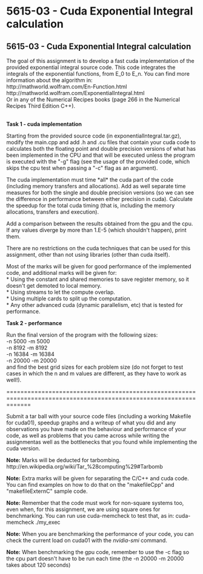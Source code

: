   <h1 class="title page-title"><span class="field field--name-title field--type-string field--label-hidden">5615-03 - Cuda Exponential Integral calculation</span>
</h1>
<h2>5615-03 - Cuda Exponential Integral calculation</h2>

<p>The goal of this assignment is to develop a fast cuda implementation of the provided exponential integral source code. This code integrates the integrals of the exponential functions, from E_0 to E_n. You can find more information about the algorithm in:<br />
http://mathworld.wolfram.com/En-Function.html<br />
http://mathworld.wolfram.com/ExponentialIntegral.html<br />
Or in any of the Numerical Recipes books (page 266 in the Numerical Recipes Third Edition C++).</p>

<p><br /><strong>Task 1 - cuda implementation</strong></p>

<p>Starting from the provided source code (in exponentialIntegral.tar.gz), modify the main.cpp and add .h and .cu files that contain your cuda code to calculates both the floating point and double precision versions of what has been implemented in the CPU and that will be executed unless the program is executed with the "-g" flag (see the usage of the provided code, which skips the cpu test when passing a "-c" flag as an argument).</p>

<p>The cuda implementation must time *all* the cuda part of the code (including memory transfers and allocations). Add as well separate time measures for both the single and double precision versions (so we can see the difference in performance between either precision in cuda). Calculate the speedup for the total cuda timing (that is, including the memory allocations, transfers and execution).</p>

<p>Add a comparison between the results obtained from the gpu and the cpu. If any values diverge by more than 1.E-5 (which shouldn't happen), print them.</p>

<p>There are no restrictions on the cuda techniques that can be used for this assignment, other than not using libraries (other than cuda itself).</p>

<p>Most of the marks will be given for good performance of the implemented code, and additional marks will be given for:<br />
* Using the constant and shared memories to save register memory, so it doesn't get demoted to local memory.<br />
* Using streams to let the compute overlap.<br />
* Using multiple cards to split up the computation.<br />
* Any other advanced cuda (dynamic parallelism, etc) that is tested for performance.</p>

<p><strong>Task 2 - performance</strong></p>

<p>Run the final version of the program with the following sizes:<br />
-n 5000 -m 5000<br />
-n 8192 -m 8192<br />
-n 16384 -m 16384<br />
-n 20000 -m 20000<br />
and find the best grid sizes for each problem size (do not forget to test cases in which the n and m values are different, as they have to work as well!).</p>

<p>===================================================================================================================</p>

<p>Submit a tar ball with your source code files (including a working Makefile for cuda01), speedup graphs and a writeup of what you did and any observations you have made on the behaviour and performance of your code, as well as problems that you came across while writing the assignmentas well as the bottlenecks that you found while implementing the cuda version.</p>

<p><strong>Note:</strong> Marks will be deducted for tarbombing. http://en.wikipedia.org/wiki/Tar_%28computing%29#Tarbomb</p>

<p><strong>Note:</strong> Extra marks will be given for separating the C/C++ and cuda code. You can find examples on how to do that on the "makefileCpp" and "makefileExternC" sample code.</p>

<p><strong>Note:</strong> Remember that the code must work for non-square systems too, even when, for this assignment, we are using square ones for benchmarking. You can run use cuda-memcheck to test that, as in: cuda-memcheck ./my_exec</p>

<p><strong>Note:</strong> When you are benchmarking the performance of your code, you can check the current load on cuda01 with the <em>nvidia-smi</em> command.</p>

<p><strong>Note:</strong> When benchmarking the gpu code, remember to use the -c flag so the cpu part doesn't have to be run each time (the -n 20000 -m 20000 takes about 120 seconds)</p></div>

